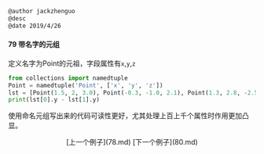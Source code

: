 ```markdown
@author jackzhenguo
@desc 
@date 2019/4/26
```

#### 79  带名字的元组

定义名字为Point的元祖，字段属性有`x`,`y`,`z`

```python
from collections import namedtuple
Point = namedtuple('Point', ['x', 'y', 'z'])  
lst = [Point(1.5, 2, 3.0), Point(-0.3, -1.0, 2.1), Point(1.3, 2.8, -2.5)]
print(lst[0].y - lst[1].y)
```

使用命名元组写出来的代码可读性更好，尤其处理上百上千个属性时作用更加凸显。

<center>[上一个例子](78.md)    [下一个例子](80.md)</center>